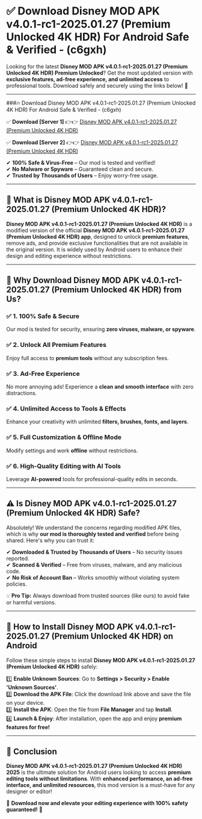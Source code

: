 
# ✅ Download Disney  MOD APK v4.0.1-rc1-2025.01.27 (Premium Unlocked 4K HDR) For Android Safe & Verified -  (c6gxh) 

Looking for the latest **Disney  MOD APK v4.0.1-rc1-2025.01.27 (Premium Unlocked 4K HDR) Premium Unlocked**? Get the most updated version with **exclusive features, ad-free experience, and unlimited access** to professional tools. Download safely and securely using the links below! 🚀  

---

###🔥 Download Disney  MOD APK v4.0.1-rc1-2025.01.27 (Premium Unlocked 4K HDR) For Android Safe & Verified -  (c6gxh)  

✅ **Download [Server 1]** 👉👉 [Disney  MOD APK v4.0.1-rc1-2025.01.27 (Premium Unlocked 4K HDR) ](https://apkcomod.com?title=Disney__MOD_APK_v4.0.1-rc1-2025.01.27_(Premium_Unlocked_4K_HDR))  

✅ **Download [Server 2]** 👉👉 [Disney  MOD APK v4.0.1-rc1-2025.01.27 (Premium Unlocked 4K HDR) ](https://apkcomod.com?title=Disney__MOD_APK_v4.0.1-rc1-2025.01.27_(Premium_Unlocked_4K_HDR))  

✔ **100% Safe & Virus-Free** – Our mod is tested and verified!  
✔ **No Malware or Spyware** – Guaranteed clean and secure.  
✔ **Trusted by Thousands of Users** – Enjoy worry-free usage.  

---

## 📌 What is Disney  MOD APK v4.0.1-rc1-2025.01.27 (Premium Unlocked 4K HDR)?  

**Disney  MOD APK v4.0.1-rc1-2025.01.27 (Premium Unlocked 4K HDR)** is a modified version of the official **Disney  MOD APK v4.0.1-rc1-2025.01.27 (Premium Unlocked 4K HDR) app**, designed to unlock **premium features**, remove ads, and provide exclusive functionalities that are not available in the original version. It is widely used by Android users to enhance their design and editing experience without restrictions.  

---

## 🌟 Why Download Disney  MOD APK v4.0.1-rc1-2025.01.27 (Premium Unlocked 4K HDR) from Us?  

### ✅ 1. 100% Safe & Secure  
Our mod is tested for security, ensuring **zero viruses, malware, or spyware**.  

### ✅ 2. Unlock All Premium Features  
Enjoy full access to **premium tools** without any subscription fees.  

### ✅ 3. Ad-Free Experience  
No more annoying ads! Experience a **clean and smooth interface** with zero distractions.  

### ✅ 4. Unlimited Access to Tools & Effects  
Enhance your creativity with unlimited **filters, brushes, fonts, and layers**.  

### ✅ 5. Full Customization & Offline Mode  
Modify settings and work **offline** without restrictions.  

### ✅ 6. High-Quality Editing with AI Tools  
Leverage **AI-powered** tools for professional-quality edits in seconds.  

---

## ⚠️ Is Disney  MOD APK v4.0.1-rc1-2025.01.27 (Premium Unlocked 4K HDR) Safe?  

Absolutely! We understand the concerns regarding modified APK files, which is why **our mod is thoroughly tested and verified** before being shared. Here's why you can trust it:  

✔ **Downloaded & Trusted by Thousands of Users** – No security issues reported.  
✔ **Scanned & Verified** – Free from viruses, malware, and any malicious code.  
✔ **No Risk of Account Ban** – Works smoothly without violating system policies.  

💡 **Pro Tip:** Always download from trusted sources (like ours) to avoid fake or harmful versions.  

---

## 📲 How to Install Disney  MOD APK v4.0.1-rc1-2025.01.27 (Premium Unlocked 4K HDR) on Android  

Follow these simple steps to install **Disney  MOD APK v4.0.1-rc1-2025.01.27 (Premium Unlocked 4K HDR)** safely:  

1️⃣ **Enable Unknown Sources**: Go to **Settings > Security > Enable 'Unknown Sources'**.  
2️⃣ **Download the APK File**: Click the download link above and save the file on your device.  
3️⃣ **Install the APK**: Open the file from **File Manager** and tap **Install**.  
4️⃣ **Launch & Enjoy**: After installation, open the app and enjoy **premium features for free!**  

---

## 🚀 Conclusion  

**Disney  MOD APK v4.0.1-rc1-2025.01.27 (Premium Unlocked 4K HDR) 2025** is the ultimate solution for Android users looking to access **premium editing tools without limitations**. With **enhanced performance, an ad-free interface, and unlimited resources**, this mod version is a must-have for any designer or editor!  

🔻 **Download now and elevate your editing experience with 100% safety guaranteed!** 🔻  
